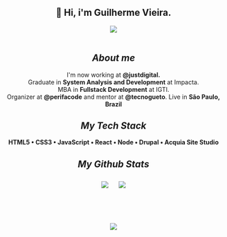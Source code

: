 <div align="center">

  <h2>
    🌠 Hi, i'm Guilherme Vieira.
  </h2>

  <a href="https://twitter.com/gitlherme">
    <img src="https://img.shields.io/twitter/follow/gitlherme">
  </a>

  <br>
  <br>

  ## *About me*
  <p>
    I'm now working at <strong>@justdigital.</strong> <br>
    Graduate in <strong>System Analysis and Development</strong> at Impacta. <br>
    MBA in <strong>Fullstack Development</strong> at IGTI. <br>
    Organizer at <strong>@perifacode</strong> and mentor at <strong>@tecnogueto</strong>.
    Live in <strong> São Paulo, Brazil </strong>
  </p>

  ## *My Tech Stack*
  <strong> HTML5 • CSS3 • JavaScript • React • Node • Drupal • Acquia Site Studio </strong>

  ## *My Github Stats*
  <div>
    <img style="padding: 10px" src="https://github-readme-stats.vercel.app/api?username=gitlherme&show_icons=true&theme=tokyonight"/>
    <img style="padding: 10px" src="https://github-readme-stats.vercel.app/api/top-langs/?username=gitlherme&layout=compact&theme=tokyonight"/>
  </div>

  <br>
  <br>
  <br>
  <br>

  <div>
    <img align="center" src="https://media.giphy.com/media/J9lGBaHFbjZm0/source.gif">
  </div>

</div>